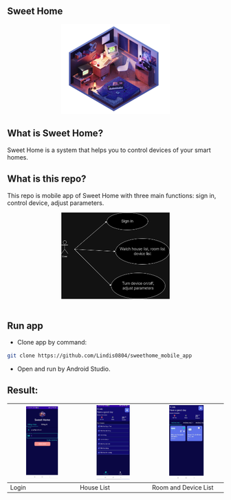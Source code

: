 ## Sweet Home
<div align="center">
<img src="./images/bedroom.png" style="width:50%"/>
<br/>
</div>

## What is Sweet Home?

Sweet Home is a system that helps you to control devices of your smart homes.

## What is this repo?

This repo is mobile app of Sweet Home with three main functions: sign in, control device, adjust parameters.
<br/>
<div align="center">
<img src="./images/user_usecase.png" style="width:50%"/>
</div>
<br/>

## Run app

- Clone app by command:
```bash
git clone https://github.com/Lindis0804/sweethome_mobile_app
```

- Open and run by Android Studio.

## Result:

|<img src="./images/login_page.png" style="width:50%">|<img src="./images/home_list.png" style="width:50%">|<img src="./images/home_detail.png" style="width:50%">|
|-----------------------------------------------------|-----------------------------------------------------|-----------------------------------------------------|
|Login|House List|Room and Device List|